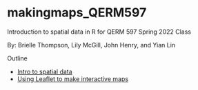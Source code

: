 # makingmaps_QERM597
Introduction to spatial data in R for QERM 597 Spring 2022 Class

By: Brielle Thompson, Lily McGill, John Henry, and Yian Lin

Outline 
 * [Intro to spatial data](https://htmlpreview.github.io/?https://github.com/briellekwarta19/makingmaps_QERM597/blob/main/intro_tospatialdata.html)
 * [Using Leaflet to make interactive maps](https://rpubs.com/lmcgill/901270) 
